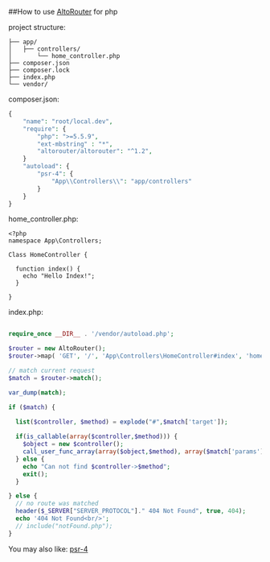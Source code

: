 ##How to use [AltoRouter](http://altorouter.com) for php

project structure:

```
├── app/
│   ├── controllers/
│       └── home_controller.php
├── composer.json
├── composer.lock
├── index.php
└── vendor/
```

composer.json:

```php
{
    "name": "root/local.dev",
    "require": {
    	"php": ">=5.5.9",
        "ext-mbstring" : "*",
        "altorouter/altorouter": "^1.2",
    }
    "autoload": {
        "psr-4": {
            "App\\Controllers\\": "app/controllers"
        }
    }
}

```

home_controller.php:

```
<?php 
namespace App\Controllers;

Class HomeController {   
  
  function index() {
  	echo "Hello Index!";
  }	
  
}
```


index.php:  

```php

require_once __DIR__ . '/vendor/autoload.php';

$router = new AltoRouter();
$router->map( 'GET', '/', 'App\Controllers\HomeController#index', 'home');

// match current request
$match = $router->match();

var_dump(match);

if ($match) {
  
  list($controller, $method) = explode("#",$match['target']);

  if(is_callable(array($controller,$method))) {
    $object = new $controller();
    call_user_func_array(array($object,$method), array($match['params']));
  } else {
    echo "Can not find $controller->$method";
    exit();
  }

} else {
  // no route was matched
  header($_SERVER["SERVER_PROTOCOL"]." 404 Not Found", true, 404);
  echo '404 Not Found<br/>';
  // include("notFound.php");
}
```

You may also like: [psr-4](https://github.com/GrupoW/TIL/blob/master/php/psr-4.md)